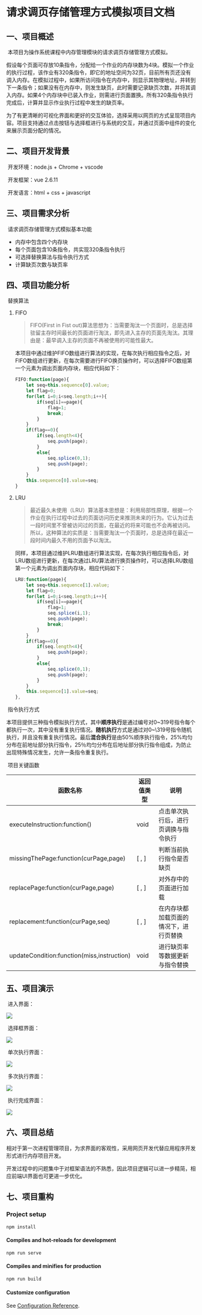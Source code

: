 # 请求调页存储管理方式模拟项目文档

## 一、项目概述

​	本项目为操作系统课程中内存管理模块的请求调页存储管理方式模拟。

​	假设每个页面可存放10条指令，分配给一个作业的内存块数为4块。模拟一个作业的执行过程，该作业有320条指令，即它的地址空间为32页，目前所有页还没有调入内存。在模拟过程中，如果所访问指令在内存中，则显示其物理地址，并转到下一条指令；如果没有在内存中，则发生缺页，此时需要记录缺页次数，并将其调入内存。如果4个内存块中已装入作业，则需进行页面置换。所有320条指令执行完成后，计算并显示作业执行过程中发生的缺页率。

​	为了有更清晰的可视化界面和更好的交互体验，选择采用以网页的方式呈现项目内容。项目支持通过点击按钮与选择框进行与系统的交互，并通过页面中组件的变化来展示页面分配的情况。

## 二、项目开发背景

​	开发环境：node.js + Chrome + vscode

​	开发框架：vue 2.6.11

​	开发语言：html + css + javascript

## 三、项目需求分析

​	请求调页存储管理方式模拟基本功能

- 内存中包含四个内存块
- 每个页面包含10条指令，共实现320条指令执行
- 可选择替换算法与指令执行方式
- 计算缺页次数与缺页率

## 四、项目功能分析

​	替换算法

1. FIFO

   > FIFO(First in Fist out)算法思想为：当需要淘汰一个页面时，总是选择驻留主存时间最长的页面进行淘汰，即先进入主存的页面先淘汰。其理由是：最早调入主存的页面不再被使用的可能性最大。 

   ​	本项目中通过维护FIFO数组进行算法的实现，在每次执行相应指令之后，对FIFO数组进行更新，在每次需要进行FIFO换页操作时，可以选择FIFO数组第一个元素为调出页面内存块，相应代码如下：

   ```js
   FIFO:function(page){
       let seq=this.sequence[0].value;
       let flag=0;
       for(let i=0;i<seq.length;i++){
           if(seq[i]==page){
               flag=1;
               break;
           }
       }
       if(flag==0){
           if(seq.length<4){
               seq.push(page);
           }
           else{                   
               seq.splice(0,1);
               seq.push(page);
           }
       }
       this.sequence[0].value=seq;
   }
   ```

2. LRU

   > 最近最久未使用（LRU）算法基本思想是：利用局部性原理，根据一个作业在执行过程中过去的页面访问历史来推测未来的行为。它认为过去一段时间里不曾被访问过的页面，在最近的将来可能也不会再被访问。所以，这种算法的实质是：当需要淘汰一个页面时，总是选择在最近一段时间内最久不用的页面予以淘汰。 

   ​	同样，本项目通过维护LRU数组进行算法实现，在每次执行相应指令后，对LRU数组进行更新，在每次通过LRU算法进行换页操作时，可以选择LRU数组第一个元素为调出页面内存块，相应代码如下：

   ```javascript
   LRU:function(page){
       let seq=this.sequence[1].value;
       let flag=0;
       for(let i=0;i<seq.length;i++){
           if(seq[i]==page){
               flag=1;
               seq.splice(i,1);
               seq.push(page);
               break;
           }
       }
       if(flag==0){
           if(seq.length<4){
               seq.push(page);
           }
           else{
               seq.splice(0,1);
               seq.push(page);
           }
       }
       this.sequence[1].value=seq;
   },
   ```

​	指令执行方式

​		本项目提供三种指令模拟执行方式，其中**顺序执行**是通过编号对0\~319号指令每个都执行一次，其中没有重复执行情况。**随机执行**方式是通过对0~\319号指令随机执行，并且没有重复执行情况。最后**混合执行**是由50%顺序执行指令，25%均匀分布在前地址部分执行指令，25％均匀分布在后地址部分执行指令组成，为防止出现特殊情况发生，允许一条指令重复执行。

​	项目关键函数

| 函数名称                                   | 返回值类型 | 说明                                   |
| ------------------------------------------ | ---------- | -------------------------------------- |
| executeInstruction:function()              | void       | 点击单次执行后，进行页调换与指令执行   |
| missingThePage:function(curPage,page)      | [ , ]      | 判断当前执行指令是否缺页               |
| replacePage:function(curPage,page)         | [ , ]      | 对外存中的页面进行加载                 |
| replacement:function(curPage,seq)          | [ , ]      | 在内存块都加载页面的情况下，进行页替换 |
| updateCondition:function(miss,instruction) | void       | 进行缺页率等数据更新与指令替换         |

## 五、项目演示

​	进入界面：

![](https://i0.hdslb.com/bfs/album/1c45f8a5b3324afb6ae672d9cf409935b9f09ca8.png)

​	选择框界面：

![](https://www.hualigs.cn/image/60c0575b175e1.jpg)

​	单次执行界面：

![](https://www.hualigs.cn/image/60c0575b5adbb.jpg)

​	多次执行界面：

![](https://www.hualigs.cn/image/60c0575b6e166.jpg)

​	执行完成界面：

![](https://www.hualigs.cn/image/60c0575b9440c.jpg)

## 六、项目总结

​	相对于第一次进程管理项目，为求界面的客观性，采用网页开发代替应用程序开发形式进行内存项目开发。

​	开发过程中的问题集中于对框架语法的不熟悉，因此项目逻辑可以进一步精简，相应前端UI界面也可更进一步优化。

## 七、项目重构

### Project setup
```shell
npm install
```

#### Compiles and hot-reloads for development
```shell
npm run serve
```

#### Compiles and minifies for production
```shell
npm run build
```

#### Customize configuration
See [Configuration Reference](https://cli.vuejs.org/config/).

